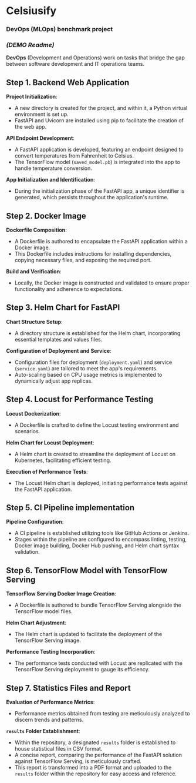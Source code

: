 # Celsiusify

### DevOps (MLOps) benchmark project

### *(DEMO Readme)*

**DevOps** (Development and Operations) work on tasks that bridge the gap between software development and IT operations teams.

## Step 1. Backend Web Application

**Project Initialization**:

* A new directory is created for the project, and within it, a Python virtual environment is set up.
* FastAPI and Uvicorn are installed using pip to facilitate the creation of the web app.

**API Endpoint Development**:

* A FastAPI application is developed, featuring an endpoint designed to convert temperatures from Fahrenheit to Celsius.
* The TensorFlow model (`saved_model.pb`) is integrated into the app to handle temperature conversion.

**App Initialization and Identification**:

* During the initialization phase of the FastAPI app, a unique identifier is generated, which persists throughout the application's runtime.

## Step 2. Docker Image

**Dockerfile Composition**:

* A Dockerfile is authored to encapsulate the FastAPI application within a Docker image.
* This Dockerfile includes instructions for installing dependencies, copying necessary files, and exposing the required port.

**Build and Verification**:

* Locally, the Docker image is constructed and validated to ensure proper functionality and adherence to expectations.

## Step 3. Helm Chart for FastAPI

**Chart Structure Setup**:

* A directory structure is established for the Helm chart, incorporating essential templates and values files.

**Configuration of Deployment and Service**:

* Configuration files for deployment (`deployment.yaml`) and service (`service.yaml`) are tailored to meet the app's requirements.
* Auto-scaling based on CPU usage metrics is implemented to dynamically adjust app replicas.

## Step 4. Locust for Performance Testing

**Locust Dockerization**:

* A Dockerfile is crafted to define the Locust testing environment and scenarios.

**Helm Chart for Locust Deployment**:

* A Helm chart is created to streamline the deployment of Locust on Kubernetes, facilitating efficient testing.

**Execution of Performance Tests**:

* The Locust Helm chart is deployed, initiating performance tests against the FastAPI application.

## Step 5. CI Pipeline implementation

**Pipeline Configuration**:

* A CI pipeline is established utilizing tools like GitHub Actions or Jenkins.
* Stages within the pipeline are configured to encompass linting, testing, Docker image building, Docker Hub pushing, and Helm chart syntax validation.

## Step 6. TensorFlow Model with TensorFlow Serving

**TensorFlow Serving Docker Image Creation**:

* A Dockerfile is authored to bundle TensorFlow Serving alongside the TensorFlow model files.

**Helm Chart Adjustment**:

* The Helm chart is updated to facilitate the deployment of the TensorFlow Serving image.

**Performance Testing Incorporation**:

* The performance tests conducted with Locust are replicated with the TensorFlow Serving deployment to gauge its efficiency.

## Step 7. Statistics Files and Report

**Evaluation of Performance Metrics**:

* Performance metrics obtained from testing are meticulously analyzed to discern trends and patterns.

**`results` Folder Establishment**:

* Within the repository, a designated `results` folder is established to house statistical files in CSV format.
* A concise report, comparing the performance of the FastAPI solution against TensorFlow Serving, is meticulously crafted.
* This report is transformed into a PDF format and uploaded to the `results` folder within the repository for easy access and reference.
